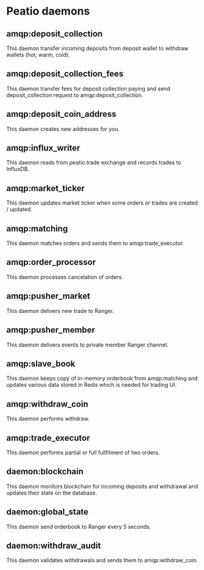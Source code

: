 # Peatio daemons

## amqp:deposit_collection

This daemon transfer incoming deposits from deposit wallet to withdraw wallets (hot, warm, cold).

## amqp:deposit_collection_fees

This daemon transfer fees for deposit collection paying and send deposit_collection request to amqp:deposit_collection.

## amqp:deposit_coin_address

This daemon creates new addresses for you.

## amqp:influx_writer

This daemon reads from peatio.trade exchange and records trades to InfluxDB.

## amqp:market_ticker

This daemon updates market ticker when some orders or trades are created / updated.

## amqp:matching

This daemon matches orders and sends them to amqp:trade_executor.

## amqp:order_processor

This daemon processes cancelation of orders.

## amqp:pusher_market

This daemon delivers new trade to Ranger.

## amqp:pusher_member

This daemon delivers events to private member Ranger channel.

## amqp:slave_book

This daemon keeps copy of in-memory orderbook from amqp:matching and updates various data stored in Redis which is needed for trading UI.

## amqp:withdraw_coin

This daemon performs withdraw.

## amqp:trade_executor

This daemon performs partial or full fullfilment of two orders.

## daemon:blockchain

This daemon monitors blockchain for incoming deposits and withdrawal and updates their state on the database.

## daemon:global_state

This daemon send orderbook to Ranger every 5 seconds.

## daemon:withdraw_audit

This daemon validates withdrawals and sends them to amqp:withdraw_coin.
